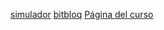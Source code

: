 [simulador](http://123d.circuits.io/)
[bitbloq](http://bitbloq.bq.com)
[Página del curso](http://github.com/javacasm/CEP-Linares-Arduino)